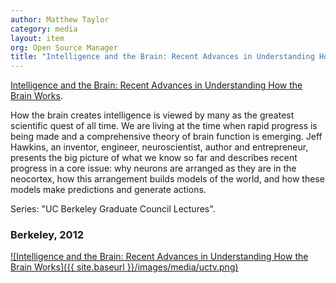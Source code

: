 ```yaml
---
author: Matthew Taylor
category: media
layout: item
org: Open Source Manager
title: "Intelligence and the Brain: Recent Advances in Understanding How the Brain Works"
---
```


<a href="http://www.youtube.com/watch?v=qZM9JREjnp4" rel="prettyPhoto">Intelligence and the Brain: Recent Advances in Understanding How the Brain Works</a>.

How the brain creates intelligence is viewed by many as the greatest scientific
quest of all time. We are living at the time when rapid progress is being made
and a comprehensive theory of brain function is emerging. Jeff Hawkins, an
inventor, engineer, neuroscientist, author and entrepreneur, presents the big
picture of what we know so far and describes recent progress in a core issue:
why neurons are arranged as they are in the neocortex, how this arrangement
builds models of the world, and how these models make predictions and generate
actions.

Series: "UC Berkeley Graduate Council Lectures".

### Berkeley, 2012

[![Intelligence and the Brain: Recent Advances in Understanding How the Brain Works]({{ site.baseurl }}/images/media/uctv.png)](http://www.youtube.com/watch?v=qZM9JREjnp4)
